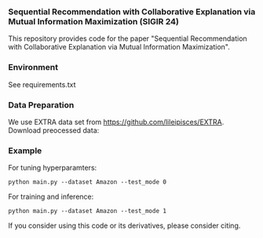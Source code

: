 ### Sequential Recommendation with Collaborative Explanation via Mutual Information Maximization (SIGIR 24)

This repository provides code for the paper "Sequential Recommendation with Collaborative Explanation via Mutual Information Maximization".

### Environment
See requirements.txt

### Data Preparation
We use EXTRA data set from https://github.com/lileipisces/EXTRA.
Download preocessed data: 
    



### Example

For tuning hyperparamters: 

    python main.py --dataset Amazon --test_mode 0

For training and inference: 

    python main.py --dataset Amazon --test_mode 1

If you consider using this code or its derivatives, please consider citing.
